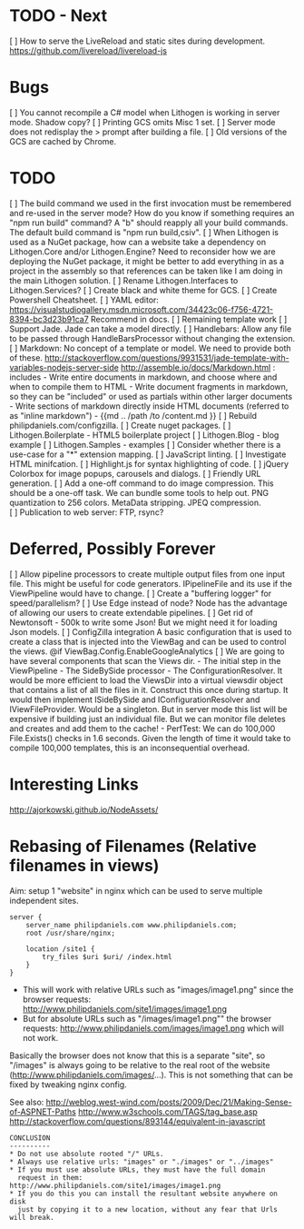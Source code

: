 TODO - Next
===========
[ ] How to serve the LiveReload and static sites during development.
    https://github.com/livereload/livereload-js

Bugs
====
[ ] You cannot recompile a C# model when Lithogen is working in server mode. Shadow copy?
[ ] Printing GCS omits Misc 1 set.
[ ] Server mode does not redisplay the > prompt after building a file.
[ ] Old versions of the GCS are cached by Chrome.

TODO
====
[ ] The build command we used in the first invocation must be remembered and re-used in the server mode?
    How do you know if something requires an "npm run build" command?
    A "b" should reapply all your build commands.
    The default build command is "npm run build,csiv".
[ ] When Lithogen is used as a NuGet package, how can a website take a dependency on Lithogen.Core
    and/or Lithogen.Engine? Need to reconsider how we are deploying the NuGet package, it might
    be better to add everything in as a project in the assembly so that references can be taken
    like I am doing in the main Lithogen solution.
[ ] Rename Lithogen.Interfaces to Lithogen.Services?
[ ] Create black and white theme for GCS.
[ ] Create Powershell Cheatsheet.
[ ] YAML editor: https://visualstudiogallery.msdn.microsoft.com/34423c06-f756-4721-8394-bc3d23b91ca7
    Recommend in docs.
[ ] Remaining template work
    [ ] Support Jade. Jade can take a model directly.
	[ ] Handlebars: Allow any file to be passed through HandleBarsProcessor without
	    changing the extension.
	[ ] Markdown: No concept of a template or model. We need to provide both of these.
	    http://stackoverflow.com/questions/9931531/jade-template-with-variables-nodejs-server-side
        http://assemble.io/docs/Markdown.html : includes
		  - Write entire documents in markdown, and choose where and when to compile them to HTML
          - Write document fragments in markdown, so they can be "included" or used as partials within other larger documents
          - Write sections of markdown directly inside HTML documents (referred to as "inline markdown")
          - {{md  .. /path /to /content.md }}
[ ] Rebuild philipdaniels.com/configzilla.
[ ] Create nuget packages.
    [ ] Lithogen.Boilerplate - HTML5 boilerplate project
    [ ] Lithogen.Blog - blog example
    [ ] Lithogen.Samples - examples
[ ] Consider whether there is a use-case for a "*" extension mapping.
[ ] JavaScript linting.
[ ] Investigate HTML minifcation.
[ ] Highlight.js for syntax highlighting of code.
[ ] jQuery Colorbox for image popups, carousels and dialogs.
[ ] Friendly URL generation.
[ ] Add a one-off command to do image compression.
    This should be a one-off task. We can bundle some tools to help out.
      PNG quantization to 256 colors.
      MetaData stripping.
      JPEQ compression.    
[ ] Publication to web server: FTP, rsync?


Deferred, Possibly Forever
==========================
[ ] Allow pipeline processors to create multiple output files from one input
    file. This might be useful for code generators. IPipelineFile and its use
	if the ViewPipeline would have to change.
[ ] Create a "buffering logger" for speed/parallelism?
[ ] Use Edge instead of node? Node has the advantage of allowing our users to
    create extendable pipelines.
[ ] Get rid of Newtonsoft - 500k to write some Json! But we might need it
    for loading Json models.
[ ] ConfigZilla integration
      A basic configuration that is used to create a class that is injected
	  into the ViewBag and can be used to control the views. @if
	  ViewBag.Config.EnableGoogleAnalytics
[ ] We are going to have several components that scan the Views dir.
    - The initial step in the ViewPipeline
	- The SideBySide processor
	- The ConfigurationResolver.
	It would be more efficient to load the ViewsDir into a virtual viewsdir
	object that contains a list of all the files in it. Construct this once
	during startup. It would then implement ISideBySide and IConfigurationResolver
	and IViewFileProvider. Would be a singleton.
	But in server mode this list will be expensive if building just an individual file.
	But we can monitor file deletes and creates and add them to the cache!
    - PerfTest: We can do 100,000 File.Exists() checks in 1.6 seconds. Given the length
	            of time it would take to compile 100,000 templates, this is an
				inconsequential overhead.


Interesting Links
=================
http://ajorkowski.github.io/NodeAssets/


Rebasing of Filenames (Relative filenames in views)
===================================================
Aim: setup 1 "website" in nginx which can be used to serve multiple independent sites.

	server {
		server_name philipdaniels.com www.philipdaniels.com;
		root /usr/share/nginx;

		location /site1 {
			try_files $uri $uri/ /index.html
		}
	}

- This will work with relative URLs such as "images/image1.png"
  since the browser requests: http://www.philipdaniels.com/site1/images/image1.png
- But for absolute URLs such as "/images/image1.png""
  the browser requests: http://www.philipdaniels.com/images/image1.png
  which will not work.

Basically the browser does not know that this is a separate "site", so "/images"
is always going to be relative to the real root of the website (http://www.philipdaniels.com/images/...).
This is not something that can be fixed by tweaking nginx config.

See also: http://weblog.west-wind.com/posts/2009/Dec/21/Making-Sense-of-ASPNET-Paths
http://www.w3schools.com/TAGS/tag_base.asp
http://stackoverflow.com/questions/893144/equivalent-in-javascript

    CONCLUSION
    ----------
    * Do not use absolute rooted "/" URLs.
    * Always use relative urls: "images" or "./images" or "../images"
    * If you must use absolute URLs, they must have the full domain
      request in them: http://www.philipdaniels.com/site1/images/image1.png
    * If you do this you can install the resultant website anywhere on disk
      just by copying it to a new location, without any fear that Urls will break.
